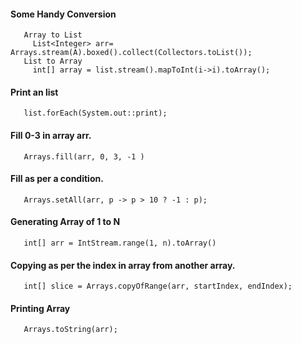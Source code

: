 #### Some Handy Conversion

       Array to List
         List<Integer> arr= Arrays.stream(A).boxed().collect(Collectors.toList());
       List to Array
         int[] array = list.stream().mapToInt(i->i).toArray();

#### Print an list

       list.forEach(System.out::print);

#### Fill 0-3 in array arr.

       Arrays.fill(arr, 0, 3, -1 )

#### Fill as per a condition.

       Arrays.setAll(arr, p -> p > 10 ? -1 : p);
       
#### Generating Array of 1 to N

       int[] arr = IntStream.range(1, n).toArray()

#### Copying as per the index in array from another array.

       int[] slice = Arrays.copyOfRange(arr, startIndex, endIndex);

#### Printing Array

       Arrays.toString(arr);
